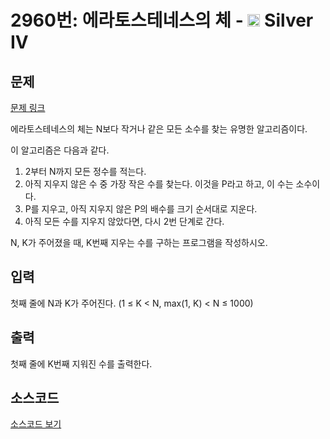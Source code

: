 # 2960번: 에라토스테네스의 체 - <img src="https://static.solved.ac/tier_small/7.svg" style="height:20px" /> Silver IV

<!-- performance -->

<!-- 문제 제출 후 깃허브에 푸시를 했을 때 제출한 코드의 성능이 입력될 공간입니다.-->

<!-- end -->

## 문제

[문제 링크](https://boj.kr/2960)

<p>에라토스테네스의 체는 N보다 작거나 같은 모든 소수를 찾는 유명한 알고리즘이다.</p>

<p>이 알고리즘은 다음과 같다.</p>

<ol>
<li>2부터 N까지 모든 정수를 적는다.</li>
<li>아직 지우지 않은 수 중 가장 작은 수를 찾는다. 이것을 P라고 하고, 이 수는 소수이다.</li>
<li>P를 지우고, 아직 지우지 않은 P의 배수를 크기 순서대로 지운다.</li>
<li>아직 모든 수를 지우지 않았다면, 다시 2번 단계로 간다.</li>
</ol>

<p>N, K가 주어졌을 때, K번째 지우는 수를 구하는 프로그램을 작성하시오.</p>

## 입력

<p>첫째 줄에 N과 K가 주어진다. (1 ≤ K &lt; N, max(1, K)&nbsp;&lt; N ≤ 1000)</p>

## 출력

<p>첫째 줄에 K번째 지워진 수를 출력한다.</p>

## 소스코드

[소스코드 보기](Main.java)